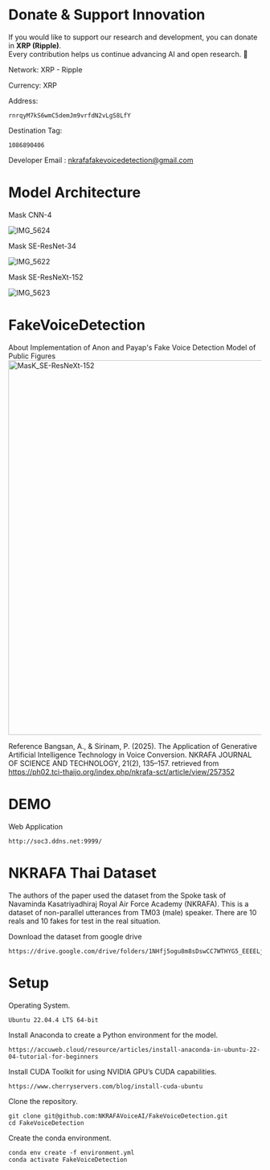 # Donate & Support Innovation
If you would like to support our research and development, you can donate in **XRP (Ripple)**.  
Every contribution helps us continue advancing AI and open research. 🙏  

Network: XRP - Ripple

Currency: XRP

Address: 
```
rnrqyM7kS6wmC5demJm9vrfdN2vLgS8LfY
```

Destination Tag: 
```
1086890406
```

Developer Email : nkrafafakevoicedetection@gmail.com

# Model Architecture
Mask CNN-4

![IMG_5624](https://github.com/user-attachments/assets/687420d1-e60b-4d47-907b-a5a74980caf8)

Mask SE-ResNet-34

![IMG_5622](https://github.com/user-attachments/assets/7ec5fb51-49ae-42e5-b958-4c35656d92bd)

Mask SE-ResNeXt-152

![IMG_5623](https://github.com/user-attachments/assets/1ef7ef46-b432-4296-b169-52f844bfa580)

# FakeVoiceDetection
About Implementation of Anon and Payap's Fake Voice Detection Model of Public Figures
<img width="1275" height="746" alt="MasK_SE-ResNeXt-152" src="https://github.com/user-attachments/assets/102e5522-371f-4d9e-a6ff-4703818320f7" />

Reference
Bangsan, A., & Sirinam, P. (2025). The Application of Generative Artificial Intelligence Technology in Voice Conversion. NKRAFA JOURNAL OF SCIENCE AND TECHNOLOGY, 21(2), 135–157. retrieved from https://ph02.tci-thaijo.org/index.php/nkrafa-sct/article/view/257352

# DEMO

Web Application

```
http://soc3.ddns.net:9999/
```

# NKRAFA Thai Dataset

The authors of the paper used the dataset from the Spoke task of Navaminda Kasatriyadhiraj Royal Air Force Academy (NKRAFA). This is a dataset of non-parallel utterances from TM03 (male) speaker. There are 10 reals and 10 fakes for test in the real situation.

Download the dataset from google drive
```
https://drive.google.com/drive/folders/1NHfj5ogu8m8sDswCC7WTHYG5_EEEELjd
```
# Setup

Operating System.

```
Ubuntu 22.04.4 LTS 64-bit
```

Install Anaconda to create a Python environment for the model.

```
https://accuweb.cloud/resource/articles/install-anaconda-in-ubuntu-22-04-tutorial-for-beginners
```

Install CUDA Toolkit for using NVIDIA GPU’s CUDA capabilities.

```
https://www.cherryservers.com/blog/install-cuda-ubuntu
```

Clone the repository.

```
git clone git@github.com:NKRAFAVoiceAI/FakeVoiceDetection.git
cd FakeVoiceDetection
```

Create the conda environment.
```
conda env create -f environment.yml
conda activate FakeVoiceDetection
```
